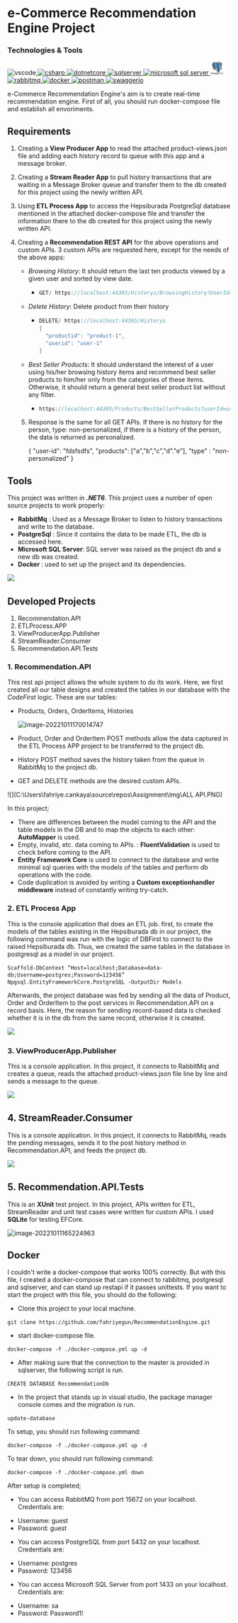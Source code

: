 # e-Commerce Recommendation Engine Project

<h3 align="left">Technologies & Tools</h3>
<p align="left"> 

<img src="https://upload.wikimedia.org/wikipedia/commons/thumb/9/9a/Visual_Studio_Code_1.35_icon.svg/1024px-Visual_Studio_Code_1.35_icon.svg.png" alt="vscode" width="30" height="30"/><a href="https://docs.microsoft.com/en-us/dotnet/csharp/" target="_blank" rel="noopener"> <img src="https://seeklogo.com/images/C/c-sharp-c-logo-02F17714BA-seeklogo.com.png" alt="csharp" width="27" height="30"/> </a><a href="https://dotnet.microsoft.com/" target="_blank" rel="noopener"> <img src="https://upload.wikimedia.org/wikipedia/commons/thumb/e/ee/.NET_Core_Logo.svg/1200px-.NET_Core_Logo.svg.png" alt="dotnetcore" width="30" height="30"/> </a><a href="https://www.microsoft.com/en-us/sql-server/sql-server-2019" target="_blank" rel="noopener"> <img src="https://img.icons8.com/color/452/microsoft-sql-server.png" alt="sqlserver" width="30" height="30"/> </a><a href="https://learn.microsoft.com/en-us/sql/ssms/sql-server-management-studio-ssms?view=sql-server-ver16" target="_blank" rel="noopener"> <img src="https://d1jnx9ba8s6j9r.cloudfront.net/blog/wp-content/uploads/2019/10/logo.png" alt="microsoft sql server" width="30" height="30"/> </a> <a href="https://www.postgresql.org" target="_blank" rel="noopener"> <img src="https://raw.githubusercontent.com/devicons/devicon/master/icons/postgresql/postgresql-original-wordmark.svg" alt="postgresql" width="30" height="30"/> </a><a href="https://www.rabbitmq.com/" target="_blank" rel="noopener"> <img src="https://seeklogo.com/images/R/rabbitmq-logo-25641A76DE-seeklogo.com.png" alt="rabbitmq" width="30" height="30"/> </a><a href="https://www.docker.com/" target="_blank" rel="noopener"> <img src="https://brandlogos.net/wp-content/uploads/2021/11/docker-moby-logo-512x512.png" alt="docker" width="30" height="30"/> </a><a href="https://postman.com" target="_blank" rel="noopener"> <img src="https://www.vectorlogo.zone/logos/getpostman/getpostman-icon.svg" alt="postman" width="30" height="30"/> </a><a href="https://swagger.io/" target="_blank" rel="noopener"> <img src="https://seeklogo.com/images/S/swagger-logo-A49F73BAF4-seeklogo.com.png" alt="swaggerio" width="30" height="30"/></a>



e-Commerce Recommendation Engine's aim is to create real-time recommendation engine. First of all, you should run docker-compose file and establish all envoriments. 

## Requirements

1. Creating a **View Producer App** to read the attached product-views.json file and adding each history record to queue with this app and a message broker.

2. Creating a **Stream Reader App** to pull history transactions that are waiting in a Message Broker queue and transfer them to the db created for this project using the newly written API.

3. Using **ETL Process App** to access the Hepsiburada PostgreSql database mentioned in the attached docker-compose file and transfer the information there to the db created for this project using the newly written API.

4. Creating a **Recommendation REST API** for the above operations and custom APIs. 3 custom APIs are requested here, except for the needs of the above apps:

   * _Browsing History_: It should return the last ten products viewed by a given user and sorted by view date. 

     * ```c#
       GET/ https://localhost:44365/Historys/BrowsingHistory?UserId=user-88
       ```

   * _Delete History_: Delete product from their history

     * ```c#
       DELETE/ https://localhost:44365/Historys
       {
         "productid": "product-1",
         "userid": "user-1"
       }
       ```

   * _Best Seller Products_:  It should understand the interest of a user using his/her browsing history items and recommend best seller products to him/her only from the categories of these items. Otherwise, it should return a general best seller product list without any filter. 

     * ```c#
       https://localhost:44365/Products/BestSellerProducts?userId=user-88
       ```

   5. Response is the same for all GET APIs. If there is no history for the person, type: non-personalized, if there is a history of the person, the data is returned as personalized.

      {
      	"user-id": "fdsfsdfs",
      	"products": ["a","b","c","d"."e"],
      	"type" : "non-personalized"
      }

## Tools

This project was written in ***.NET6***. This project uses a number of open source projects to work properly:

* **RabbitMq** : Used as a Message Broker to listen to history transactions and write to the database.
* **PostgreSql** : Since it contains the data to be made ETL, the db is accessed here.
* **Microsoft SQL Server**: SQL server was raised as the project db and a new db was created.
* **Docker** : used to set up the project and its dependencies.

![](C:\Users\fahriye.cankaya\source\repos\Assignment\img\Workflow.PNG)





## Developed Projects

1. Recommendation.API
2. ETLProcess.APP
3. ViewProducerApp.Publisher
4. StreamReader.Consumer
5. Recommendation.API.Tests



### 1. Recommendation.API

This rest api project allows the whole system to do its work. Here, we first created all our table designs and created the tables in our database with the _CodeFirst_ logic. These are our tables:

* Products, Orders, OrderItems, Histories

  ![image-20221011170014747](C:\Users\fahriye.cankaya\AppData\Roaming\Typora\typora-user-images\image-20221011170014747.png)

  

* Product, Order and OrderItem POST methods allow the data captured in the ETL Process APP project to be transferred to the project db.

* History POST method saves the history taken from the queue in RabbitMq to the project db.

* GET and DELETE methods are the desired custom APIs.

![](C:\Users\fahriye.cankaya\source\repos\Assignment\img\ALL API.PNG)



In this project;

* There are differences between the model coming to the API and the table models in the DB and to map the objects to each other: **AutoMapper** is used.
* Empty, invalid, etc. data coming to APIs. : **FluentValidation** is used to check before coming to the API.
* **Entity Framework Core** is used to connect to the database and write minimal sql queries with the models of the tables and perform db operations with the code.
* Code duplication is avoided by writing a **Custom exceptionhandler middleware** instead of constantly writing try-catch.



### 2. ETL Process App

This is the console application that does an ETL job. first, to create the models of the tables existing in the Hepsiburada db in our project, the following command was run with the logic of DBFirst to connect to the raised Hepsiburada db. Thus, we created the same tables in the database in postgresql as a model in our project.

```
Scaffold-DbContext “Host=localhost;Database=data-db;Username=postgres;Password=123456” Npgsql.EntityFrameworkCore.PostgreSQL -OutputDir Models
```



Afterwards, the project database was fed by sending all the data of Product, Order and OrderItem to the post services in Recommendation.API on a record basis. Here, the reason for sending record-based data is checked whether it is in the db from the same record, otherwise it is created.

![](C:\Users\fahriye.cankaya\source\repos\Assignment\img\etl.PNG)



### 3. ViewProducerApp.Publisher

This is a console application. In this project, it connects to RabbitMq and creates a queue, reads the attached product-views.json file line by line and sends a message to the queue.

![](C:\Users\fahriye.cankaya\source\repos\Assignment\img\publisher.PNG)



## 4. StreamReader.Consumer

This is a console application. In this project, it connects to RabbitMq, reads the pending messages, sends it to the post history method in Recommendation.API, and feeds the project db.

![](C:\Users\fahriye.cankaya\source\repos\Assignment\img\consumer.PNG)



## 5. Recommendation.API.Tests

This is an **XUnit** test project. In this project, APIs written for ETL, StreamReader and unit test cases were written for custom APIs. I used **SQLite** for testing EFCore.

![image-20221011165224963](C:\Users\fahriye.cankaya\AppData\Roaming\Typora\typora-user-images\image-20221011165224963.png)



## Docker

I couldn't write a docker-compose that works 100% correctly. But with this file, I created a docker-compose that can connect to rabbitmq, postgresql and sqlserver, and can stand up restapi if it passes unittests. If you want to start the project with this file, you should do the following:
* Clone this project to your local machine.

```
git clone https://github.com/fahriyegun/RecommendationEngine.git
```


* start docker-compose file.

```
docker-compose -f ./docker-compose.yml up -d
```

* After making sure that the connection to the master is provided in sqlserver, the following script is run.

```
CREATE DATABASE RecommendationDb
```

* In the project that stands up in visual studio, the package manager console comes and the migration is run.

```
update-database
```

To setup, you should run following command:
```
docker-compose -f ./docker-compose.yml up -d
```

To tear down, you should run following command:
```
docker-compose -f ./docker-compose.yml down
```

After setup is completed;
* You can access RabbitMQ from port 15672 on your localhost. Credentials are:
- Username: guest
- Password: guest

*	You can access PostgreSQL from port 5432 on your localhost. Credentials are:
-	Username: postgres
-	Password: 123456

*	You can access Microsoft SQL Server from port 1433 on your localhost. Credentials are:
-	Username: sa
-	Password: Password1!


